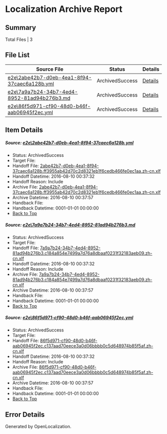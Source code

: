 # <a name='report-top'></a> Localization Archive Report

## Summary
 Total Files | 3

## File List
 Source File | Status | Details 
 ----------- | ------ | ------- 
 [e2e\2abe42b7-d0eb-4ea1-8f94-37caec6a128b.yml](https://github.com/OpenLocalizationTestOrg/oltest/blob/3e118b698d42333b618a56044d07f1fecb8e9d33/e2e/2abe42b7-d0eb-4ea1-8f94-37caec6a128b.yml) | ArchivedSuccess | [Details](#d6f5d9d837ac9290a673b49820c702fc75e7e4021)
 [e2e\7a9a7b24-34b7-4ed4-8952-81ad94b276b3.md](https://github.com/OpenLocalizationTestOrg/oltest/blob/3e118b698d42333b618a56044d07f1fecb8e9d33/e2e/7a9a7b24-34b7-4ed4-8952-81ad94b276b3.md) | ArchivedSuccess | [Details](#acb172646a683f7b7e60fb5b8047b2ef139277cf3)
 [e2e\86f5d971-cf90-48d0-b46f-aab06945f2ec.yml](https://github.com/OpenLocalizationTestOrg/oltest/blob/3e118b698d42333b618a56044d07f1fecb8e9d33/e2e/86f5d971-cf90-48d0-b46f-aab06945f2ec.yml) | ArchivedSuccess | [Details](#95953ac50a6ad0312cdeeb4a4505d95f3ef580934)

## Item Details
##### <a name='d6f5d9d837ac9290a673b49820c702fc75e7e4021'></a> Source: [e2e\2abe42b7-d0eb-4ea1-8f94-37caec6a128b.yml](https://github.com/OpenLocalizationTestOrg/oltest/blob/3e118b698d42333b618a56044d07f1fecb8e9d33/e2e/2abe42b7-d0eb-4ea1-8f94-37caec6a128b.yml)
* Status: ArchivedSuccess
* Target File: 
* Handoff File: [2abe42b7-d0eb-4ea1-8f94-37caec6a128b.ff3955ab42d70c2d8321eb1f6cedb466fe0ec1aa.zh-cn.xlf](https://github.com/OpenLocalizationTestOrg/olhandoff-e2e/blob/fa9b124e685a0ff9c349f049f2aa8072c9e79ca2/ol-handoff/OpenLocalizationTestOrg/ol-test-zhcn/ci/ht/2abe42b7-d0eb-4ea1-8f94-37caec6a128b.ff3955ab42d70c2d8321eb1f6cedb466fe0ec1aa.zh-cn.xlf)
* Handoff Datetime: 2016-08-10 00:37:32
* Handoff Reason: Include
* Archive File: [2abe42b7-d0eb-4ea1-8f94-37caec6a128b.ff3955ab42d70c2d8321eb1f6cedb466fe0ec1aa.zh-cn.xlf](https://github.com/OpenLocalizationTestOrg/olhandoff-e2e/blob/9ec4213129a59d58e21abde11b007611b96a6585/ol-archive/OpenLocalizationTestOrg/ol-test-zhcn/ci/ht/2abe42b7-d0eb-4ea1-8f94-37caec6a128b.ff3955ab42d70c2d8321eb1f6cedb466fe0ec1aa.zh-cn.xlf)
* Archive Datetime: 2016-08-10 00:37:57
* Handback File: 
* Handback Datetime: 0001-01-01 00:00:00
* [Back to Top](#report-top)

##### <a name='acb172646a683f7b7e60fb5b8047b2ef139277cf3'></a> Source: [e2e\7a9a7b24-34b7-4ed4-8952-81ad94b276b3.md](https://github.com/OpenLocalizationTestOrg/oltest/blob/3e118b698d42333b618a56044d07f1fecb8e9d33/e2e/7a9a7b24-34b7-4ed4-8952-81ad94b276b3.md)
* Status: ArchivedSuccess
* Target File: 
* Handoff File: [7a9a7b24-34b7-4ed4-8952-81ad94b276b3.c184a854e7499a7d76a8dbaaf0231f32183aeb09.zh-cn.xlf](https://github.com/OpenLocalizationTestOrg/olhandoff-e2e/blob/fa9b124e685a0ff9c349f049f2aa8072c9e79ca2/ol-handoff/OpenLocalizationTestOrg/ol-test-zhcn/ci/ht/7a9a7b24-34b7-4ed4-8952-81ad94b276b3.c184a854e7499a7d76a8dbaaf0231f32183aeb09.zh-cn.xlf)
* Handoff Datetime: 2016-08-10 00:37:32
* Handoff Reason: Include
* Archive File: [7a9a7b24-34b7-4ed4-8952-81ad94b276b3.c184a854e7499a7d76a8dbaaf0231f32183aeb09.zh-cn.xlf](https://github.com/OpenLocalizationTestOrg/olhandoff-e2e/blob/9ec4213129a59d58e21abde11b007611b96a6585/ol-archive/OpenLocalizationTestOrg/ol-test-zhcn/ci/ht/7a9a7b24-34b7-4ed4-8952-81ad94b276b3.c184a854e7499a7d76a8dbaaf0231f32183aeb09.zh-cn.xlf)
* Archive Datetime: 2016-08-10 00:37:57
* Handback File: 
* Handback Datetime: 0001-01-01 00:00:00
* [Back to Top](#report-top)

##### <a name='95953ac50a6ad0312cdeeb4a4505d95f3ef580934'></a> Source: [e2e\86f5d971-cf90-48d0-b46f-aab06945f2ec.yml](https://github.com/OpenLocalizationTestOrg/oltest/blob/3e118b698d42333b618a56044d07f1fecb8e9d33/e2e/86f5d971-cf90-48d0-b46f-aab06945f2ec.yml)
* Status: ArchivedSuccess
* Target File: 
* Handoff File: [86f5d971-cf90-48d0-b46f-aab06945f2ec.c137aad70eece3a0d06bbbb0c5d648974b85f5af.zh-cn.xlf](https://github.com/OpenLocalizationTestOrg/olhandoff-e2e/blob/fa9b124e685a0ff9c349f049f2aa8072c9e79ca2/ol-handoff/OpenLocalizationTestOrg/ol-test-zhcn/ci/ht/86f5d971-cf90-48d0-b46f-aab06945f2ec.c137aad70eece3a0d06bbbb0c5d648974b85f5af.zh-cn.xlf)
* Handoff Datetime: 2016-08-10 00:37:32
* Handoff Reason: Include
* Archive File: [86f5d971-cf90-48d0-b46f-aab06945f2ec.c137aad70eece3a0d06bbbb0c5d648974b85f5af.zh-cn.xlf](https://github.com/OpenLocalizationTestOrg/olhandoff-e2e/blob/9ec4213129a59d58e21abde11b007611b96a6585/ol-archive/OpenLocalizationTestOrg/ol-test-zhcn/ci/ht/86f5d971-cf90-48d0-b46f-aab06945f2ec.c137aad70eece3a0d06bbbb0c5d648974b85f5af.zh-cn.xlf)
* Archive Datetime: 2016-08-10 00:37:57
* Handback File: 
* Handback Datetime: 0001-01-01 00:00:00
* [Back to Top](#report-top)


## Error Details

Generated by OpenLocalization.
